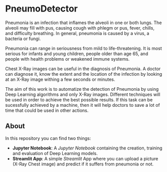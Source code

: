 # PneumoDetector

Pneumonia is an infection that inflames the alveoli in one or both lungs. The alveoli may fill with pus, causing cough with phlegm or pus, fever, chills, and difficulty breathing. In general, pneumonia is caused by a virus, a bacteria or fungi.

Pneumonia can range in seriousness from mild to life-threatening. It is most serious for infants and young children, people older than age 65, and people with health problems or weakened immune systems.

Chest X-Ray images can be useful in the diagnosis of Pneumonia. A doctor can diagnose it, know the extent and the location of the infection by looking at an X-Ray image withing a few seconds or minutes.

The aim of this work is to automatize the detection of Pneumonia by using Deep Learning algorithms and only X-Ray images. Different techniques will be used in order to achieve the best possible results. If this task can be sucessfully achieved by a machine, then it will help doctors to save a lot of time that could be used in other actions.

## About
In this repository you can find two things:
- **Jupyter Notebook**: A *Jupyter Notebook* containing the creation, training and evaluation of Deep Learning models.
- **Streamlit App**: A simple *Streamlit* App where you can upload a picture (X-Ray Chest image) and predict if it suffers from pneumonia or not.
